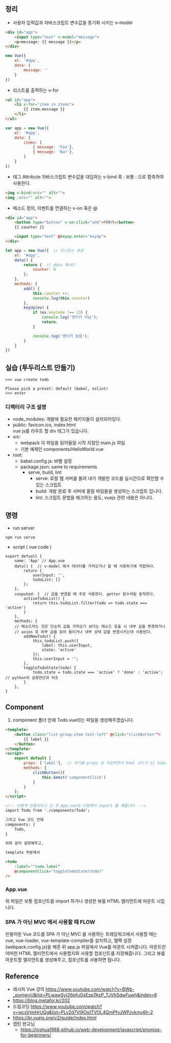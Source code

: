 ## 정리

- 사용자 입력값과 자바스크립트 변수값을 동기화 시키는 v-model
```html
<div id="app">
    <input type="text" v-model="message">
    <p>message: {{ message }}</p>
</div>
```
```javascript
new Vue({
    el: '#app',
    data: {
        message: ''    
    }
})
```
- 리스트를 출력하는 v-for
```html
<ul id="app">
    <li v-for="item in items">
        {{ item.message }}
    </li>
</ul>
```
```javascript
var app = new Vue({
    el: '#app',
    data: { 
        items: [
            { message: 'Foo'},
            { message: 'Bar'},
        ]   
    }
})
```
- 태그 Attribute 자바스크립트 변수값을 대입하는 v-bind 혹 : 보통 : 으로 함축하여 사용한다.
```html
<img v-bind:src="" alt="">
<img :src="" alt="">
```
- 메소드 정의, 이벤트를 연결하는 v-on 혹은 @
```html
<div id="app">
    <button type="button" v-on:click="add">더하기</button>
    {{ counter }}

    <input type="text" @keyup.enter="keyUp">
</div>
```
```javascript
let app = new Vue({  // 인스턴스 생성
    el: '#app',
    data() {
        return {  // data 메서드
            counter: 0
        };
    },
    methods: {
        add() {
            this.counter ++;
            console.log(this.counter)
        },
        keyUp(ev) {
            if (ev.keyCode !== 13) {
                console.log('엔터키 아님');
                return;
            }

            console.log('엔터키 눌림');
        }
    }
})
```

## 실습 (투두리스트 만들기)

```commandline
>>> vue create todo

Please pick a preset: default (babel, eslint)
>>> enter
```
### 디렉터리 구조 설명

- node_modules: 개발에 필요한 패키지들이 설치되어있다.
- public: favicon.ico, index.html <div id="app"> vue js를 라우트 할 div 태그가 있습니다.
- src: 
  - webpack 이 파일을 읽어들일 시작 지점인 main.js 파일 
  - 기본 예제인 components/HelloWorld.vue
- root:
  - babel.config.js: 바벨 설정
  - package.json: same to requirements
    - serve, build, lint
      - serve: 로컬 웹 서버를 돌려 내가 개발한 코드를 실시간으로 확인할 수 있는 스크립트
      - build: 개발 완료 후 서버에 올릴 파일들을 생성하는 스크립트 입니다.
      - lint: 스크립트 문법을 체크하는 용도, vuejs 관련 내용은 아니다.


## 명령

- run server
```commandline
npm run serve
```
- script ( vue code )
```script
export defualt { 
    name: 'App' // App.vue
    data() {  // v-model 에서 데이터를 가져오거나 할 때 사용하기에 적합하다.
        return {
            userInput: '',
            todoList: []
        };
    },
    conputed: {  // 값을 변경할 때 주로 사용한다. getter 함수처럼 동작한다.
        activeTodoList() {
            return this.todoList.filter(todo => todo.state === 'active')
        }
    },
    methods: {
    // 메소드라는 것은 단순히 값을 가져오기 보다는 메소드 호출 시 내부 값을 변경하거나
    // axios 로 외부 값을 읽어 들이거나 내부 상태 값을 변경시키는데 사용된다.
        addNewTodo() {
            this.todoList.push({
                label: this.userInput,
                state: 'active'
            });
            this.userInput = '';
        },
        toggleTodoState(todo) {
            todo.state = todo.state === 'active' ? 'done' : 'active'; // python의 삼항연산과 비슷
        }
    },
}
```

## Component
1. component 폴더 안에 Todo.vue라는 파일을 생성해주겠습니다.
```html
<templete>
    <button class="list-group-item text-left" @click="clickButton"">
        {{ label }}
    </button>
</templete>
<script>
    export default {
        props: ['label'],  // 여기를 props 로 지정하면서 html 코드가 {{ todo.label }} 에서 {{ label }}로 변경됩니다.
        methods: {
            clickButton(){
                this.$emit('componentClick') 
            }       
        }
    };
</script>

<!-- 이렇게 만들어주고 난 뒤 App.vue로 이동해서 import 를 해줍니다. -->
import Todo from './components/Todo';

그리고 Vue 코드 안에
components: {
    Todo,
}

위와 같이 설정해주고,

template 부분에서

<todo
    :label=""todo.label"
    @componentClick="toggleTodoState(todo)"
/>
```

### App.vue
위 파일은 보통 컴포넌트를 import 하거나 생성한 뷰를 HTML 엘리먼트에 마운트 시킵니다.


### SPA 가 아닌 MVC 에서 사용할 때 FLOW
만들어둔 Vue 코드를 SPA 가 아닌 MVC 를 사용하는 프레임워크에서 사용할 때는
vue, vue-loader, vue-template-compiler를 설치하고, 웹팩 설정(webpack.config.js)을 해준 뒤 app.js 파일에서 
Vue를 마운트 시켜줍니다. 마운트란 어떠한 HTML 엘리먼트에서 사용할지와 사용할 컴포넌트를 지정해줍니다.
그리고 뷰를 마운트할 엘리먼트를 생성해주고, 컴포넌트를 사용하면 됩니다.
 

## Reference

- 레시피 Vue 강의
  https://www.youtube.com/watch?v=BWb-_pvmwyU&list=PLwawSyI26pfuGsEzp7AzP_TJVhSdwFuwh&index=6
- https://blog.metafor.kr/202
- 드림코딩
  https://www.youtube.com/watch?v=wcsVjmHrUQg&list=PLv2d7VI9OotTVOL4QmPfvJWPJvkmv6h-2
- https://kr.vuejs.org/v2/guide/index.html
- 캡틴 판교님
  - https://joshua1988.github.io/web-development/javascript/promise-for-beginners/